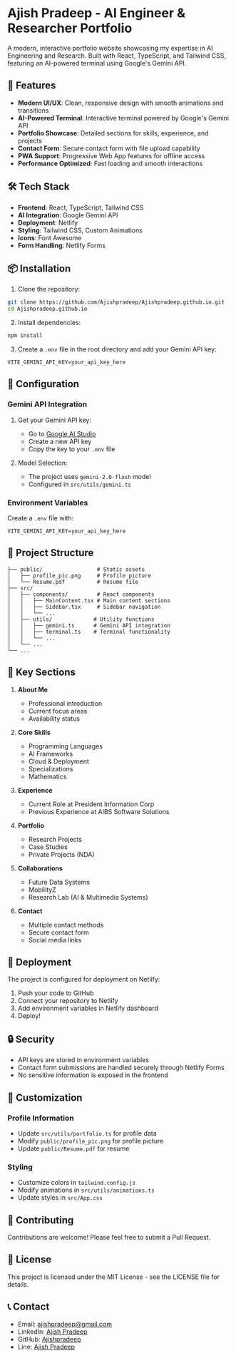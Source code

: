 # Ajish Pradeep - AI Engineer & Researcher Portfolio

A modern, interactive portfolio website showcasing my expertise in AI Engineering and Research. Built with React, TypeScript, and Tailwind CSS, featuring an AI-powered terminal using Google's Gemini API.

## 🌟 Features

- **Modern UI/UX**: Clean, responsive design with smooth animations and transitions
- **AI-Powered Terminal**: Interactive terminal powered by Google's Gemini API
- **Portfolio Showcase**: Detailed sections for skills, experience, and projects
- **Contact Form**: Secure contact form with file upload capability
- **PWA Support**: Progressive Web App features for offline access
- **Performance Optimized**: Fast loading and smooth interactions

## 🛠️ Tech Stack

- **Frontend**: React, TypeScript, Tailwind CSS
- **AI Integration**: Google Gemini API
- **Deployment**: Netlify
- **Styling**: Tailwind CSS, Custom Animations
- **Icons**: Font Awesome
- **Form Handling**: Netlify Forms

## 📦 Installation

1. Clone the repository:
```bash
git clone https://github.com/Ajishpradeep/Ajishpradeep.github.io.git
cd Ajishpradeep.github.io
```

2. Install dependencies:
```bash
npm install
```

3. Create a `.env` file in the root directory and add your Gemini API key:
```env
VITE_GEMINI_API_KEY=your_api_key_here
```

## 🔧 Configuration

### Gemini API Integration

1. Get your Gemini API key:
   - Go to [Google AI Studio](https://makersuite.google.com/app/apikey)
   - Create a new API key
   - Copy the key to your `.env` file

2. Model Selection:
   - The project uses `gemini-2.0-flash` model
   - Configured in `src/utils/gemini.ts`

### Environment Variables

Create a `.env` file with:
```env
VITE_GEMINI_API_KEY=your_api_key_here
```

## 📁 Project Structure

```
├── public/                 # Static assets
│   ├── profile_pic.png     # Profile picture
│   └── Resume.pdf          # Resume file
├── src/
│   ├── components/         # React components
│   │   ├── MainContent.tsx # Main content sections
│   │   ├── Sidebar.tsx     # Sidebar navigation
│   │   └── ...
│   ├── utils/             # Utility functions
│   │   ├── gemini.ts      # Gemini API integration
│   │   ├── terminal.ts    # Terminal functionality
│   │   └── ...
│   └── ...
└── ...
```

## 🎯 Key Sections

1. **About Me**
   - Professional introduction
   - Current focus areas
   - Availability status

2. **Core Skills**
   - Programming Languages
   - AI Frameworks
   - Cloud & Deployment
   - Specializations
   - Mathematics

3. **Experience**
   - Current Role at President Information Corp
   - Previous Experience at AIBS Software Solutions

4. **Portfolio**
   - Research Projects
   - Case Studies
   - Private Projects (NDA)

5. **Collaborations**
   - Future Data Systems
   - MobilityZ
   - Research Lab (AI & Multimedia Systems)

6. **Contact**
   - Multiple contact methods
   - Secure contact form
   - Social media links

## 🚀 Deployment

The project is configured for deployment on Netlify:

1. Push your code to GitHub
2. Connect your repository to Netlify
3. Add environment variables in Netlify dashboard
4. Deploy!

## 🔒 Security

- API keys are stored in environment variables
- Contact form submissions are handled securely through Netlify Forms
- No sensitive information is exposed in the frontend

## 📝 Customization

### Profile Information
- Update `src/utils/portfolio.ts` for profile data
- Modify `public/profile_pic.png` for profile picture
- Update `public/Resume.pdf` for resume

### Styling
- Customize colors in `tailwind.config.js`
- Modify animations in `src/utils/animations.ts`
- Update styles in `src/App.css`

## 🤝 Contributing

Contributions are welcome! Please feel free to submit a Pull Request.

## 📄 License

This project is licensed under the MIT License - see the LICENSE file for details.

## 📞 Contact

- Email: ajishpradeep@gmail.com
- LinkedIn: [Ajish Pradeep](https://www.linkedin.com/in/ajishpradeep/)
- GitHub: [Ajishpradeep](https://github.com/Ajishpradeep)
- Line: [Ajish Pradeep](https://line.me/ti/p/Ubq5KJIQTv) 